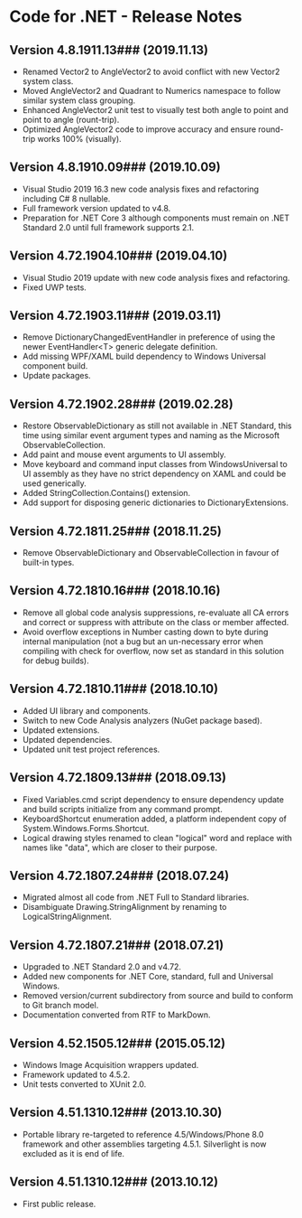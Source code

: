 # Code for .NET - Release Notes

## Version 4.8.1911.13### (2019.11.13)
* Renamed Vector2 to AngleVector2 to avoid conflict with new Vector2 system class.
* Moved AngleVector2 and Quadrant to Numerics namespace to follow similar system class grouping.
* Enhanced AngleVector2 unit test to visually test both angle to point and point to angle (rount-trip).
* Optimized AngleVector2 code to improve accuracy and ensure round-trip works 100% (visually).

## Version 4.8.1910.09### (2019.10.09)
* Visual Studio 2019 16.3 new code analysis fixes and refactoring including C# 8 nullable.
* Full framework version updated to v4.8.
* Preparation for .NET Core 3 although components must remain on .NET Standard 2.0 until full framework supports 2.1.

## Version 4.72.1904.10### (2019.04.10)
* Visual Studio 2019 update with new code analysis fixes and refactoring.
* Fixed UWP tests.
 
## Version 4.72.1903.11### (2019.03.11)
* Remove DictionaryChangedEventHandler in preference of using the newer EventHandler&lt;T&gt; generic delegate definition.
* Add missing WPF/XAML build dependency to Windows Universal component build.
* Update packages.

## Version 4.72.1902.28### (2019.02.28)
* Restore ObservableDictionary as still not available in .NET Standard, this time using similar event argument types and naming as the Microsoft ObservableCollection.
* Add paint and mouse event arguments to UI assembly.
* Move keyboard and command input classes from WindowsUniversal to UI assembly as they have no strict dependency on XAML and could be used generically.
* Added StringCollection.Contains() extension.
* Add support for disposing generic dictionaries to DictionaryExtensions.

## Version 4.72.1811.25### (2018.11.25)
* Remove ObservableDictionary and ObservableCollection in favour of built-in types.

## Version 4.72.1810.16### (2018.10.16)
* Remove all global code analysis suppressions, re-evaluate all CA errors and correct or suppress with attribute on the class or member affected.
* Avoid overflow exceptions in Number casting down to byte during internal manipulation (not a bug but an un-necessary error when compiling with check for overflow, now set as standard in this solution for debug builds).

## Version 4.72.1810.11### (2018.10.10)
* Added UI library and components.
* Switch to new Code Analysis analyzers (NuGet package based).
* Updated extensions.
* Updated dependencies.
* Updated unit test project references.

## Version 4.72.1809.13### (2018.09.13)
* Fixed Variables.cmd script dependency to ensure dependency update and build scripts initialize from any command prompt.
* KeyboardShortcut enumeration added, a platform independent copy of System.Windows.Forms.Shortcut.
* Logical drawing styles renamed to clean "logical" word and replace with names like "data", which are closer to their purpose.

## Version 4.72.1807.24### (2018.07.24)
* Migrated almost all code from .NET Full to Standard libraries.
* Disambiguate Drawing.StringAlignment by renaming to LogicalStringAlignment.

## Version 4.72.1807.21### (2018.07.21)
* Upgraded to .NET Standard 2.0 and v4.72.
* Added new components for .NET Core, standard, full and Universal Windows.
* Removed version/current subdirectory from source and build to conform to Git branch model.
* Documentation converted from RTF to MarkDown.

## Version 4.52.1505.12### (2015.05.12)
* Windows Image Acquisition wrappers updated.
* Framework updated to 4.5.2.
* Unit tests converted to XUnit 2.0.

## Version 4.51.1310.12### (2013.10.30)
* Portable library re-targeted to reference 4.5/Windows/Phone 8.0 framework and other assemblies targeting 4.5.1. Silverlight  is now excluded as it is end of life.

## Version 4.51.1310.12### (2013.10.12)
* First public release.
